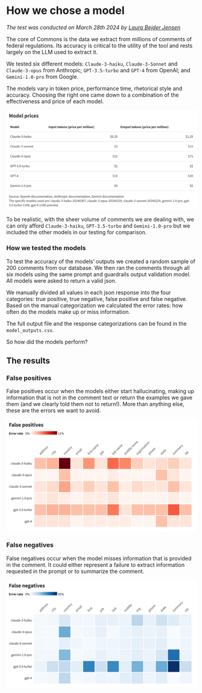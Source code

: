 # How we chose a model

*The test was conducted on March 28th 2024 by [Laura Bejder Jensen](https://github.com/laurabejder)*

The core of Commons is the data we extract from millions of comments of federal regulations. Its accuracy is critical to the utility of the tool and rests largely on the LLM used to extract it. 

We tested six different models: `Claude-3-haiku`, `Claude-3-Sonnet` and `Claude-3-opus` from Anthropic; `GPT-3.5-turbo` and `GPT-4` from OpenAI; and `Gemini-1.0-pro` from Google. 

The models vary in token price, performance time, rhetorical style and accuracy.
Choosing the right one came down to a combination of the effectiveness and price of each model.

![Alt text](images/table1.png?raw=true)

To be realistic, with the sheer volume of comments we are dealing with, we can only afford `Claude-3-haiku`, `GPT-3.5-turbo` and `Gemini-1.0-pro` but we included the other models in our testing for comparison.

### How we tested the models
To test the accuracy of the models’ outputs we created a random sample of 200 comments from our database. 
We then ran the comments through all six models using the same prompt and guardrails output validation model. All models were asked to return a valid json. 

We manually divided all values in each json response into the four categories: true positive, true negative, false positive and false negative. Based on the manual categorization we calculated the error rates: how often do the models make up or miss information. 

The full output file and the response categorizations can be found in the `model_outputs.csv`.

So how did the models perform?

## The results

### False positives
False positives occur when the models either start hallucinating, making up information that is not in the comment text or return the examples we gave them (and we clearly told them not to return!). 
More than anything else, these are the errors we want to avoid.

![Alt text](images/false_positives.png?raw=true)

### False negatives
False negatives occur when the model misses information that is provided in the comment. It could either represent a failure to extract information requested in the prompt or to summarize the comment.

![Alt text](images/false_negatives.png?raw=true)
